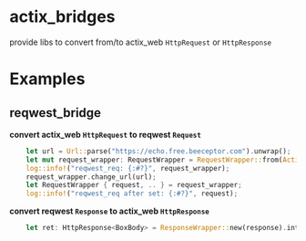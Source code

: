 # actix_bridges

provide libs to convert from/to actix_web `HttpRequest` or `HttpResponse`

# Examples

## reqwest_bridge 

**convert actix_web `HttpRequest` to reqwest `Request`**
```rust
    let url = Url::parse("https://echo.free.beeceptor.com").unwrap();
    let mut request_wrapper: RequestWrapper = RequestWrapper::from(ActixWebRequestWrapper::new(req, bytes));
    log::info!("reqwest_req: {:#?}", request_wrapper);
    request_wrapper.change_url(url);
    let RequestWrapper { request, .. } = request_wrapper;
    log::info!("reqwest_req after set: {:#?}", request);
```

**convert reqwest `Response` to actix_web `HttpResponse`**
```rust
    let ret: HttpResponse<BoxBody> = ResponseWrapper::new(response).into().await;
```